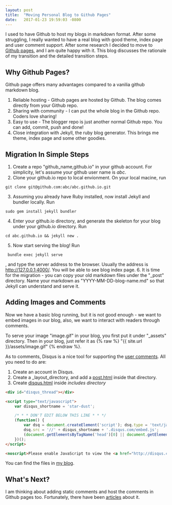 ```yaml
---
layout: post
title:  "Moving Personal Blog to Github Pages"
date:   2017-01-23 19:59:03 -0800
---
```

I used to have Github to host my blogs in markdown format. After some struggling, I really wanted to have a real blog with good theme, index page and user comment support. After some research I decided to move to [Github pages](https://pages.github.com/), and I am quite happy with it. This blog discusses the rationale of my transition and the detailed transition steps.

## Why Github Pages?
Github page offers many advantages compared to a vanilia github markdown blog.

1. Reliable hosting - Github pages are hosted by Github. The blog comes directly from your Github repo.
2. Sharing with community - I can put the whole blog in the Github repo. Coders love sharing!
3. Easy to use - The blogger repo is just another normal Github repo. You can add, commit, push and done!
4. Close integration with Jekyll, the ruby blog generator. This brings me theme, index page and some other goodies.

## Migration In Simple Steps
1. Create a repo "github_name,github.io" in your github account. For simplicity, let's assume your github user name is *abc*.
2. Clone your github.io repo to local envionment. On your local macine, run 
```
git clone git@github.com:abc/abc.github.io.git
```
3. Assuming you already have Ruby installed, now install Jekyll and bundler locally. Run
```
sudo gem install jekyll bundler
```
4. Enter your github.io directory, and generate the skeleton for your blog under your github.io directory. Run
```
cd abc.github.io && jekyll new .
```
5. Now start serving the blog!  Run
```
 bundle exec jekyll serve
```
, and type the server address to the browser.  Usually the address is http://127.0.0.1:4000/. You will be able to see blog index page.
6. It is time for the migration - you can copy your old markdown files under the "_post" directory. Name your markdown as "YYYY-MM-DD-blog-name.md" so that Jekyll can understand and serve it.

## Adding Images and Comments
Now we have a basic blog running, but it is not good enough - we want to embed images in our blog, also, we want to interact with readers through comments. 

To serve your image "image.gif" in your blog, you first put it under "_assets" directory. Then in your blog, just refer it as {% raw %} "{{ site.url }}/assets/image.gif" {% endraw %}.

As to comments, Disqus is a nice tool for supporting the [user comments](http://stackoverflow.com/a/22201969). All you need to do are:

1. Create an account in Disqus.
2. Create a _layout_directory, and add a [post.html](https://github.com/wang-ye/wang-ye.github.io/blob/master/_layouts/post.html) inside that directory.
3. Create [disqus.html](https://github.com/wang-ye/wang-ye.github.io/blob/master/_includes/disqus.html) inside _includes directory_

```html
<div id="disqus_thread"></div>

<script type="text/javascript">
    var disqus_shortname = 'star-dust';

    /* * * DON'T EDIT BELOW THIS LINE * * */
    (function() {
        var dsq = document.createElement('script'); dsq.type = 'text/javascript'; dsq.async = true;
        dsq.src = '//' + disqus_shortname + '.disqus.com/embed.js';
        (document.getElementsByTagName('head')[0] || document.getElementsByTagName('body')[0]).appendChild(dsq);
    })();
</script>

<noscript>Please enable JavaScript to view the <a href="http://disqus.com/?ref_noscript">comments powered by Disqus.</a></noscript>2
```

You can find the files in [my blog](https://wang-ye.github.io/).

## What's Next?
I am thinking about adding static comments and host the comments in Github pages too. Fortunately, there have been [articles](https://github.com/mpalmer/jekyll-static-comments) about it.
